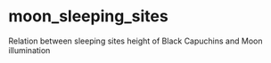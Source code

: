 # moon_sleeping_sites
Relation between sleeping sites height of Black Capuchins and Moon illumination
